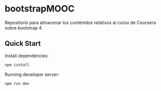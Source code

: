 # bootstrapMOOC

Repositorio para almacenar los contenidos relativos al curso de Coursera sobre bootstrap 4.

## Quick Start

Install dependencies:

```bash
npm isntall
```

Running developer server:

```bash
npm run dev
```
